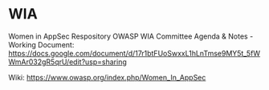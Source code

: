 # WIA
Women in AppSec Respository
OWASP WIA Committee Agenda & Notes - Working Document:  https://docs.google.com/document/d/17r1btFUoSwxxL1hLnTmse9MY5t_5fWWmAr032gR5qrU/edit?usp=sharing

Wiki:  https://www.owasp.org/index.php/Women_In_AppSec
